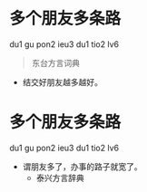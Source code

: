 # 多个朋友多条路
du1 gu pon2 ieu3 du1 tio2 lv6
> 东台方言词典
- 结交好朋友越多越好。

# 多个朋友多条路
du1 gu pon2 ieu3 du1 tio2 lv6
+ 谓朋友多了，办事的路子就宽了。
  * 泰兴方言辞典
